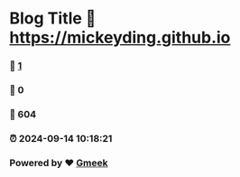 # Blog Title :link: https://mickeyding.github.io 
### :page_facing_up: [1](https://mickeyding.github.io/tag.html) 
### :speech_balloon: 0 
### :hibiscus: 604 
### :alarm_clock: 2024-09-14 10:18:21 
### Powered by :heart: [Gmeek](https://github.com/Meekdai/Gmeek)
